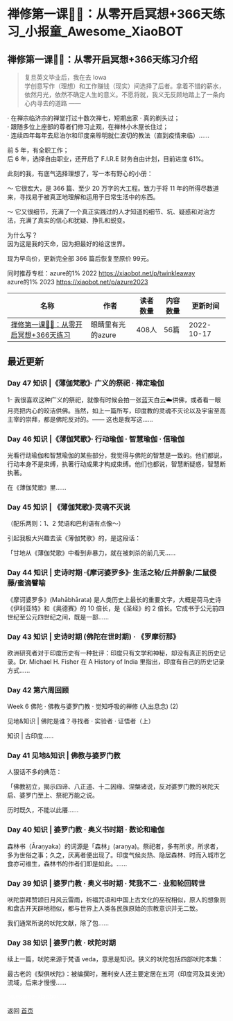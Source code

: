 # 禅修第一课🧘‍♀️：从零开启冥想+366天练习_小报童_Awesome_XiaoBOT

## 禅修第一课🧘‍♀️：从零开启冥想+366天练习介绍
> 复旦英文毕业后，我在去 Iowa  
学创意写作（理想）和工作赚钱（现实）间选择了后者。拿着不错的薪水，依然月光，依然不确定人生的意义。不愿将就，我义无反顾地踏上了一条向心内寻去的道路 ——    
    
· 在禅宗临济宗的禅堂打过十数次禅七，短期出家 · 真的剃头过；    
· 跟随多位上座部的尊者们修习止观，在禅林小木屋长住过；    
· 连续四年每年去尼泊尔和印度亲聆明就仁波切的教法（直到疫情来临）……    
    
前 5 年，有全职工作；    
后 6 年，选择自由职业，还开启了 F.I.R.E 财务自由计划，目前进度 61%。    
    
此刻的我，有底气选择理想了，写一本有野心的小册：    
    
～ 它很宏大，是 366 篇、至少 20 万字的大工程。致力于将 11 年的所得尽数道来，寻找易于被真正地理解和运用于日常生活中的东西。    
    
～ 它又很细节，充满了一个真正实践过的人才知道的细节、坑、疑惑和对治方法，充满了真实的信心和犹疑、挣扎和蜕变。    
    
为什么写？    
因为这是我的天命，因为把最好的给这世界。    
    
现为早鸟价，更新完全部 366 篇后恢复至原价 99元。    
    
同时推荐专栏：azure的1% 2022 https://xiaobot.net/p/twinkleaway    
azure的1% 2023 https://xiaobot.net/p/azure2023  
  


|名称|作者|读者数量|内容数量|更新时间|
|---|---|---|---|---|
|[禅修第一课🧘‍♀️：从零开启冥想+366天练习](https://xiaobot.net/p/Meditation101?refer=0b133df9-27dc-423b-8101-639049001c13)|眼睛里有光的azure|408人|56篇|2022-10-17|

## 最近更新
### Day 47 知识 |《薄伽梵歌》· 广义的祭祀 · 禅定瑜伽

1-
我很喜欢这种广义的祭祀，就像有时候会拍一张蓝天白云☁️供佛，或者看一眼月亮把内心的皎洁供佛。当然，如上一篇所写，印度教的灵魂不灭论以及宇宙至高主宰的崇拜，都是佛陀反对的。——
这也是我写这......

### Day 46 知识 |《薄伽梵歌》· 行动瑜伽 · 智慧瑜伽 · 信瑜伽

光看行动瑜伽和智慧瑜伽的某些部分，我觉得与佛陀的智慧是一致的。他们都说，行动本身不是束缚，执著行动成果才构成束缚。他们也都说，智慧断疑惑，智慧断执著。

在《薄伽梵歌》里......

### Day 45 知识 | 《薄伽梵歌》·灵魂不灭说

（配乐两则：1、2 梵语和巴利语有点像～）

引起我极大兴趣去读《薄伽梵歌》的，是这段话：

「甘地从《薄伽梵歌》中看到非暴力，就在被刺杀的前几天......

### Day 44 知识 | 史诗时期 ·《摩诃婆罗多》· 生活之轮/丘井醉象/二鼠侵藤/蜜滴譬喻

《摩诃婆罗多》(Mahābhārata) 是人类历史上最长的重要文字，大概是荷马史诗《伊利亚特》和《奥德赛》的 10 倍长，是《圣经》的 2
倍长。它成书于公元前四世纪至公元四世纪之间，既是一部......

### Day 43 知识 | 史诗时期 (佛陀在世时期) · 《罗摩衍那》

欧洲研究者对于印度历史有一种批评：印度只有文学和神秘，却没有真正的历史记录。Dr. Michael H. Fisher 在 A History of
India 里指出，印度有自己的历史记录方式......

### Day 42 第六周回顾

Week 6 佛陀 · 佛教与婆罗门教 · 觉知呼吸的禅修 (入出息念) (2)

见地&知识 | 佛陀是谁？寻找者 · 实验者 · 证悟者（上）

知识 | 古印度......

### Day 41 见地&知识 | 佛教与婆罗门教

人狠话不多的典范：

「佛教初立，揭示四谛、八正道、十二因缘、涅槃诸说，反对婆罗门教的吠陀天启、婆罗门至上、祭祀万能之说。

历时既久，不能以此餍......

### Day 40 知识 | 婆罗门教 · 奥义书时期 · 数论和瑜伽

森林书（Āraṇyaka）的词源是「森林」(araṇya)。祭祀者，多有所求，所求者，多为世俗之事；久之，厌离者便出现了。印度气候炎热、隐居森林、时而入城市乞食亦可维生，森林书的作者们即是如此。......

### Day 39 知识 | 婆罗门教 · 奥义书时期 · 梵我不二 · 业和轮回转世

吠陀崇拜赞颂日月风云雷雨，祈福咒语和中国上古文化的巫祝相似，原人的想象则和盘古开天辟地相似，都与世界上人类各民族原始的宗教意识并无二致。

我们通常所说的吠陀文献，除了包......

### Day 38 知识 | 婆罗门教 · 吠陀时期

续上一篇，吠陀来源于梵语 veda，意思是知识。狭义的吠陀包括四部吠陀本集：

最古老的《梨俱吠陀》：被编撰时，雅利安人还主要定居在五河（印度河及其支流）流域，后来才慢慢......


<a href="https://github.com/Reno9527/awesome-xiaobot" style="color: white; text-decoration: none;">awesome-xiaobot</a>

返回 [首页](../README.md)
